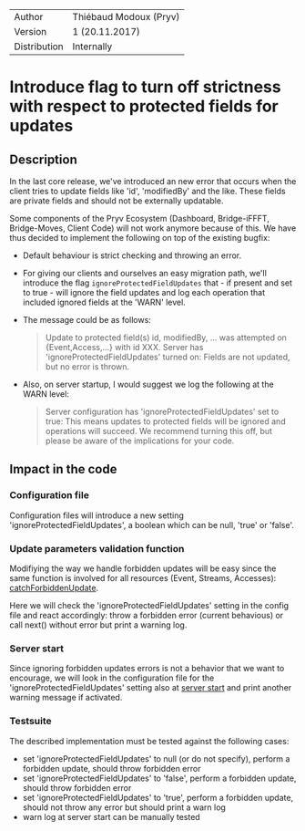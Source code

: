 |              |                       |
| ------------ | --------------------- |
| Author       | Thiébaud Modoux (Pryv)|
| Version      | 1 (20.11.2017)        |
| Distribution | Internally            |

# Introduce flag to turn off strictness with respect to protected fields for updates

## Description

In the last core release, we've introduced an new error that occurs when the client tries to update fields like 'id', 'modifiedBy' and the like. These fields are private fields and should not be externally updatable. 

Some components of the Pryv Ecosystem (Dashboard, Bridge-iFFFT, Bridge-Moves, Client Code) will not work anymore because of this.
We have thus decided to implement the following on top of the existing bugfix: 

* Default behaviour is strict checking and throwing an error. 

* For giving our clients and ourselves an easy migration path, we'll introduce the flag `ignoreProtectedFieldUpdates` that - if present and set to true - will ignore the field updates and log each operation that included ignored fields at the 'WARN' level. 

* The message could be as follows: 

  > Update to protected field(s) id, modifiedBy, ... was attempted on {Event,Access,...} with id XXX. Server has 'ignoreProtectedFieldUpdates' turned on: Fields are not updated, but no error is thrown. 

* Also, on server startup, I would suggest we log the following at the WARN level: 

  > Server configuration has 'ignoreProtectedFieldUpdates' set to true: This means updates to protected fields will be ignored and operations will succeed. We recommend turning this off, but please be aware of the implications for your code. 

## Impact in the code

### Configuration file

Configuration files will introduce a new setting 'ignoreProtectedFieldUpdates', a boolean which can be null, 'true' or 'false'.

### Update parameters validation function

Modifiying the way we handle forbidden updates will be easy since the same function is involved for all resources (Event, Streams, Accesses): [catchForbiddenUpdate](https://github.com/pryv/service-core/blob/master/components/api-server/src/methods/helpers/commonFunctions.js#L86).

Here we will check the 'ignoreProtectedFieldUpdates' setting in the config file and react accordingly: throw a forbidden error (current behavious) or call next() without error but print a warning log.

### Server start

Since ignoring forbidden updates errors is not a behavior that we want to encourage, we will look in the configuration file for the 'ignoreProtectedFieldUpdates' setting also at [server start](https://github.com/pryv/service-core/blob/master/components/api-server/src/server.js#L127) and print another warning message if activated.

### Testsuite

The described implementation must be tested against the following cases:
* set 'ignoreProtectedFieldUpdates' to null (or do not specify), perform a forbidden update, should throw forbidden error
* set 'ignoreProtectedFieldUpdates' to 'false', perform a forbidden update, should throw forbidden error
* set 'ignoreProtectedFieldUpdates' to 'true', perform a forbidden update, should not throw any error but should print a warn log
* warn log at server start can be manually tested
